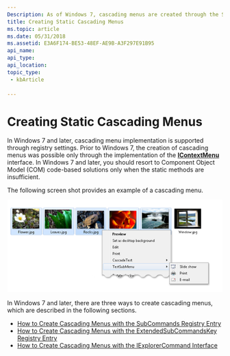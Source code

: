 ```yaml
---
Description: As of Windows 7, cascading menus are created through the SubCommands registry entry, the ExtendedSubCommandsKey registry entry, or the IExplorerCommand interface.
title: Creating Static Cascading Menus
ms.topic: article
ms.date: 05/31/2018
ms.assetid: E3A6F174-BE53-48EF-AE9B-A3F297E91B95
api_name: 
api_type: 
api_location: 
topic_type: 
 - kbArticle

---
```


# Creating Static Cascading Menus

In Windows 7 and later, cascading menu implementation is supported through registry settings. Prior to Windows 7, the creation of cascading menus was possible only through the implementation of the [**IContextMenu**](https://msdn.microsoft.com/en-us/library/Bb776095(v=VS.85).aspx) interface. In Windows 7 and later, you should resort to Component Object Model (COM) code-based solutions only when the static methods are insufficient.

The following screen shot provides an example of a cascading menu.

![screen shot showing an example of a cascading menu](images/file-assoc/filecascademenu2ndex.png)

In Windows 7 and later, there are three ways to create cascading menus, which are described in the following sections.

-   [How to Create Cascading Menus with the SubCommands Registry Entry](how-to--create-cascading-menus-with-the-subcommands-registry-entry.md)
-   [How to Create Cascading Menus with the ExtendedSubCommandsKey Registry Entry](how-to-create-cascading-menus-with-the-extendedsubcommandskey-registry-entry.md)
-   [How to Create Cascading Menus with the IExplorerCommand Interface](how-to-create-cascading-menus-with-the-iexplorercommand-interface.md)

 

 



